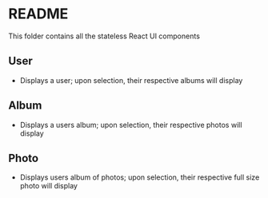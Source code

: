 # README

This folder contains all the stateless React UI components

## User

* Displays a user; upon selection, their respective albums will display

## Album

* Displays a users album; upon selection, their respective photos will display

## Photo

* Displays users album of photos; upon selection, their respective full size photo will display
